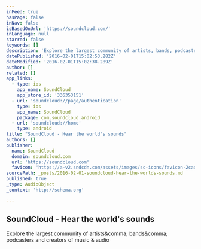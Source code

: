 ```yaml
---
inFeed: true
hasPage: false
inNav: false
isBasedOnUrl: 'https://soundcloud.com/'
inLanguage: null
starred: false
keywords: []
description: 'Explore the largest community of artists, bands, podcasters and creators of music & audio'
datePublished: '2016-02-01T15:02:53.282Z'
dateModified: '2016-02-01T15:02:38.289Z'
author: []
related: []
app_links:
  - type: ios
    app_name: SoundCloud
    app_store_id: '336353151'
  - url: 'soundcloud://page/authentication'
    type: ios
    app_name: SoundCloud
    package: com.soundcloud.android
  - url: 'soundcloud://home'
    type: android
title: "SoundCloud - Hear the world's sounds"
authors: []
publisher:
  name: SoundCloud
  domain: soundcloud.com
  url: 'https://soundcloud.com'
  favicon: 'https://a-v2.sndcdn.com/assets/images/sc-icons/favicon-2cadd14b.ico'
sourcePath: _posts/2016-02-01-soundcloud-hear-the-worlds-sounds.md
published: true
_type: AudioObject
_context: 'http://schema.org'

---
```

<article style=""><h1>SoundCloud - Hear the world's sounds</h1><p>Explore the largest community of artists&amp;comma; bands&amp;comma; podcasters and creators of music &amp; audio</p></article>